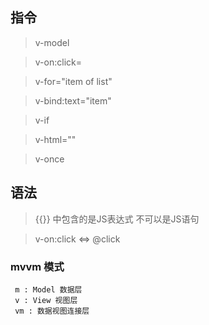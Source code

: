 ## 指令

> v-model

> v-on:click=

> v-for="item of list"

> v-bind:text="item"

> v-if

> v-html=""

> v-once

## 语法

> {{}} 中包含的是JS表达式 不可以是JS语句

> v-on:click <=> @click

### mvvm 模式

``` 
 m : Model 数据层
 v : View 视图层
 vm : 数据视图连接层
```